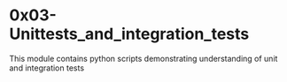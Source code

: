 # 0x03-Unittests_and_integration_tests

This module contains python scripts demonstrating understanding of unit and integration tests